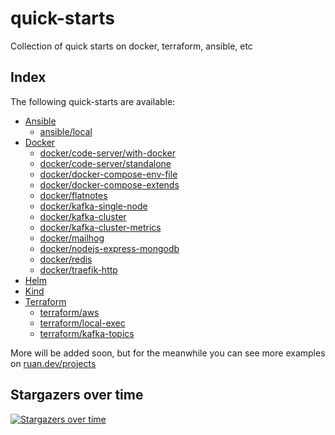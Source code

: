 # quick-starts
Collection of quick starts on docker, terraform, ansible, etc

## Index

The following quick-starts are available:

- [Ansible](https://github.com/ruanbekker/quick-starts/tree/main/ansible)
  - [ansible/local](https://github.com/ruanbekker/quick-starts/tree/main/ansible)
- [Docker](https://github.com/ruanbekker/quick-starts/tree/main/docker)
  - [docker/code-server/with-docker](https://github.com/ruanbekker/quick-starts/tree/main/docker/code-server/with-docker)
  - [docker/code-server/standalone](https://github.com/ruanbekker/quick-starts/tree/main/docker/code-server/standalone)
  - [docker/docker-compose-env-file](https://github.com/ruanbekker/quick-starts/tree/main/docker/docker-compose-env-file)
  - [docker/docker-compose-extends](https://github.com/ruanbekker/quick-starts/tree/main/docker/docker-compose-extends)
  - [docker/flatnotes](https://github.com/ruanbekker/quick-starts/tree/main/docker/flatnotes)
  - [docker/kafka-single-node](https://github.com/ruanbekker/quick-starts/tree/main/docker/kafka-single-node)
  - [docker/kafka-cluster](https://github.com/ruanbekker/quick-starts/tree/main/docker/kafka)
  - [docker/kafka-cluster-metrics](https://github.com/ruanbekker/quick-starts/tree/main/docker/kafka-cluster-metrics)
  - [docker/mailhog](https://github.com/ruanbekker/quick-starts/tree/main/docker/mailhog)
  - [docker/nodejs-express-mongodb](https://github.com/ruanbekker/quick-starts/tree/main/docker/nodejs-express-mongodb)
  - [docker/redis](https://github.com/ruanbekker/quick-starts/tree/main/docker/redis)
  - [docker/traefik-http](https://github.com/ruanbekker/quick-starts/tree/main/docker/traefik-http)
- [Helm](https://github.com/ruanbekker/quick-starts/tree/main/helm)
- [Kind](https://github.com/ruanbekker/quick-starts/tree/main/kind)
- [Terraform](https://github.com/ruanbekker/quick-starts/tree/main/terraform)
  - [terraform/aws](https://github.com/ruanbekker/quick-starts/tree/main/terraform/aws)
  - [terraform/local-exec](https://github.com/ruanbekker/quick-starts/tree/main/terraform/local-exec)
  - [terraform/kafka-topics](https://github.com/ruanbekker/quick-starts/tree/main/terraform/kafka-topics)

More will be added soon, but for the meanwhile you can see more examples on [ruan.dev/projects](https://ruan.dev/projects/)

## Stargazers over time

[![Stargazers over time](https://starchart.cc/ruanbekker/quick-starts.svg)](https://starchart.cc/ruanbekker/quick-starts)
